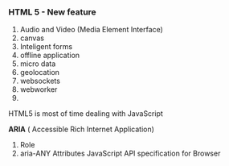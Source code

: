 ### HTML 5 - New feature

1. Audio and Video (Media Element Interface)
2. canvas
3. Inteligent forms
4. offline application
5. micro data
6. geolocation
7. websockets
8. webworker
9. 

HTML5 is most of time dealing with JavaScript


**ARIA** ( Accessible Rich Internet Application) 
 1. Role
 2. aria-ANY Attributes
JavaScript API specification for Browser

